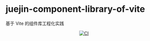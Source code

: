 # juejin-component-library-of-vite

基于 Vite 的组件库工程化实践

<p align="center">
    <a href="https://github.com/fendouxiaohaier/juejin-component-library-of-vite/actions/workflows/main.yml"><img src="https://github.com/fendouxiaohaier/juejin-component-library-of-vite/actions/workflows/main.yml/badge.svg?branch=main" alt="CI" style="max-width: 100%"/></a>
</p>
